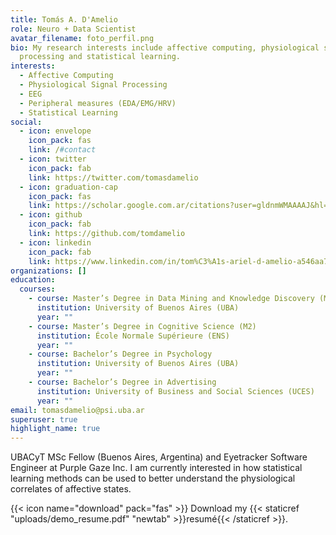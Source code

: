 ```yaml
---
title: Tomás A. D'Amelio
role: Neuro + Data Scientist
avatar_filename: foto_perfil.png
bio: My research interests include affective computing, physiological signal
  processing and statistical learning.
interests:
  - Affective Computing
  - Physiological Signal Processing
  - EEG
  - Peripheral measures (EDA/EMG/HRV)
  - Statistical Learning
social:
  - icon: envelope
    icon_pack: fas
    link: /#contact
  - icon: twitter
    icon_pack: fab
    link: https://twitter.com/tomasdamelio
  - icon: graduation-cap
    icon_pack: fas
    link: https://scholar.google.com.ar/citations?user=gldnmWMAAAAJ&hl=en
  - icon: github
    icon_pack: fab
    link: https://github.com/tomdamelio
  - icon: linkedin
    icon_pack: fab
    link: https://www.linkedin.com/in/tom%C3%A1s-ariel-d-amelio-a546aa7a/
organizations: []
education:
  courses:
    - course: Master’s Degree in Data Mining and Knowledge Discovery (M1+M2)
      institution: University of Buenos Aires (UBA)
      year: ""
    - course: Master’s Degree in Cognitive Science (M2)
      institution: École Normale Supérieure (ENS)
      year: ""
    - course: Bachelor’s Degree in Psychology
      institution: University of Buenos Aires (UBA)
      year: ""
    - course: Bachelor’s Degree in Advertising
      institution: University of Business and Social Sciences (UCES)
      year: ""
email: tomasdamelio@psi.uba.ar
superuser: true
highlight_name: true
---
```

UBACyT MSc Fellow (Buenos Aires, Argentina) and Eyetracker Software Engineer at Purple Gaze Inc. I am currently interested in how statistical learning methods can be used to better understand the physiological correlates of affective states.

{{< icon name="download" pack="fas" >}} Download my {{< staticref "uploads/demo_resume.pdf" "newtab" >}}resumé{{< /staticref >}}.